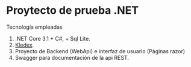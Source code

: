 # Proytecto de prueba .NET

Tecnología empleadas

1. .NET Core 3.1 + C#, + Sql Lite.
2. [Kledex](https://github.com/lucabriguglia/Kledex/blob/master/README.md).
3. Proyecto de Backend (WebApi) e interfaz de usuario (Páginas razor)
4. Swagger para documentación de la api REST.
